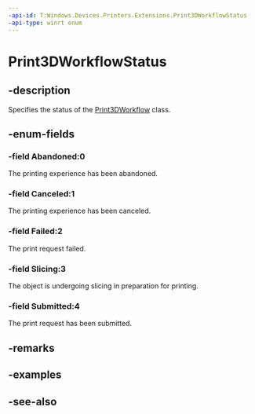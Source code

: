 ```yaml
---
-api-id: T:Windows.Devices.Printers.Extensions.Print3DWorkflowStatus
-api-type: winrt enum
---
```


<!-- Enumeration syntax
public enum Windows.Devices.Printers.Extensions.Print3DWorkflowStatus : int
-->

# Print3DWorkflowStatus

## -description
Specifies the status of the [Print3DWorkflow](print3dworkflow.md) class.

## -enum-fields
### -field Abandoned:0
The printing experience has been abandoned.

### -field Canceled:1
The printing experience has been canceled.

### -field Failed:2
The print request failed.

### -field Slicing:3
The object is undergoing slicing in preparation for printing.

### -field Submitted:4
The print request has been submitted.


## -remarks

## -examples

## -see-also